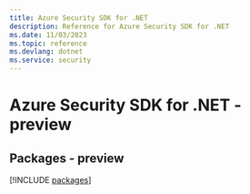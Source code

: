 ```yaml
---
title: Azure Security SDK for .NET
description: Reference for Azure Security SDK for .NET
ms.date: 11/03/2023
ms.topic: reference
ms.devlang: dotnet
ms.service: security
---
```

# Azure Security SDK for .NET - preview
## Packages - preview
[!INCLUDE [packages](security-index.md)]